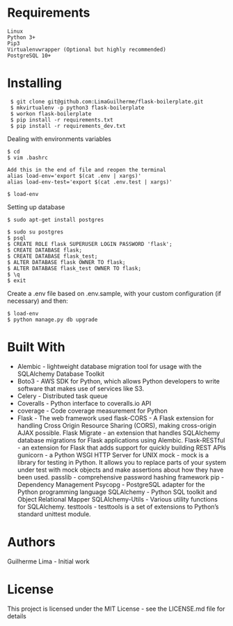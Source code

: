 
 # Requirements
    Linux
    Python 3+
    Pip3
    Virtualenvwrapper (Optional but highly recommended)
    PostgreSQL 10+
  
    
 # Installing
 
     $ git clone git@github.com:LimaGuilherme/flask-boilerplate.git
     $ mkvirtualenv -p python3 flask-boilerplate
     $ workon flask-boilerplate
     $ pip install -r requirements.txt
     $ pip install -r requirements_dev.txt
 
 Dealing with environments variables

    $ cd
    $ vim .bashrc
    
    Add this in the end of file and reopen the terminal
    alias load-env='export $(cat .env | xargs)'
    alias load-env-test='export $(cat .env.test | xargs)'
    
    $ load-env
    
 Setting up database

    $ sudo apt-get install postgres
    
    $ sudo su postgres
    $ psql
    $ CREATE ROLE flask SUPERUSER LOGIN PASSWORD 'flask';
    $ CREATE DATABASE flask;
    $ CREATE DATABASE flask_test;
    $ ALTER DATABASE flask OWNER TO flask;
    $ ALTER DATABASE flask_test OWNER TO flask;
    $ \q
    $ exit

Create a .env file based on .env.sample, with your custom configuration (if necessary) and then:

    $ load-env
    $ python manage.py db upgrade
    
    
 # Built With
* Alembic - lightweight database migration tool for usage with the SQLAlchemy Database Toolkit
* Boto3 - AWS SDK for Python, which allows Python developers to write software that makes use of services like S3.
* Celery - Distributed task queue
* Coveralls - Python interface to coveralls.io API
* coverage - Code coverage measurement for Python
* Flask - The web framework used
flask-CORS - A Flask extension for handling Cross Origin Resource Sharing (CORS), making cross-origin AJAX possible.
Flask Migrate - an extension that handles SQLAlchemy database migrations for Flask applications using Alembic.
Flask-RESTful - an extension for Flask that adds support for quickly building REST APIs
gunicorn - a Python WSGI HTTP Server for UNIX
mock - mock is a library for testing in Python. It allows you to replace parts of your system under test with mock objects and make assertions about how they have been used.
passlib - comprehensive password hashing framework
pip - Dependency Management
Psycopg - PostgreSQL adapter for the Python programming language
SQLAlchemy - Python SQL toolkit and Object Relational Mapper
SQLAlchemy-Utils - Various utility functions for SQLAlchemy.
testtools - testtools is a set of extensions to Python’s standard unittest module.

# Authors
Guilherme Lima - Initial work

# License
This project is licensed under the MIT License - see the LICENSE.md file for details
